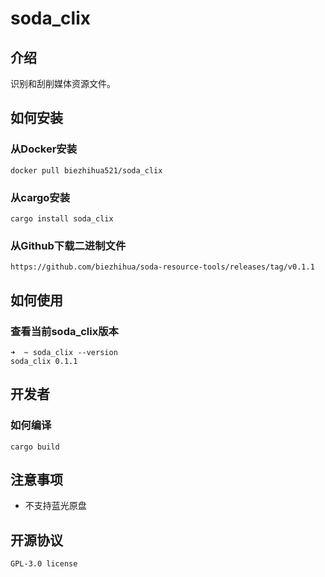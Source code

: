 # soda_clix

## 介绍

识别和刮削媒体资源文件。

## 如何安装

### 从Docker安装

```shell
docker pull biezhihua521/soda_clix
```

### 从cargo安装

```shell
cargo install soda_clix
```

### 从Github下载二进制文件

```text
https://github.com/biezhihua/soda-resource-tools/releases/tag/v0.1.1
```

## 如何使用

### 查看当前soda_clix版本

```shell
➜  ~ soda_clix --version
soda_clix 0.1.1
```

## 开发者

### 如何编译

```shell
cargo build
```

## 注意事项

- 不支持蓝光原盘

## 开源协议

```text
GPL-3.0 license
```